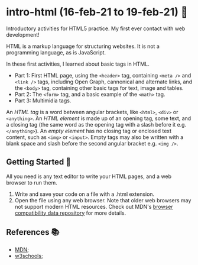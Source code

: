 # intro-html (16-feb-21 to 19-feb-21) :hatching_chick:

Introductory activities for HTML5 practice. My first ever contact with web development!

HTML is a markup language for structuring websites. It is not a programming language, as is JavaScript.

In these first activities, I learned about basic tags in HTML.

* Part 1: First HTML page, using the `<header>` tag, containing `<meta />` and `<link />` tags, including Open Graph, cannonical and alternate links, and the `<body>` tag, containing other basic tags for text, image and tables.
* Part 2: The `<form>` tag, and a basic example of the `<math>` tag.
* Part 3: Multimidia tags.

An *HTML tag* is a word between angular brackets, like `<html>`, `<div>` or `<anything>`. An *HTML element* is made up of an opening tag, some text, and a closing tag (the same word as the opening tag with a slash before it e.g. `</anything>`). An *empty element* has no closing tag or enclosed text content, such as `<img>` or `<input>`. Empty tags may also be written with a blank space and slash before the second angular bracket e.g. `<img />`.

## Getting Started :checkered_flag:

All you need is any text editor to write your HTML pages, and a web browser to run them.

1. Write and save your code on a file with a .html extension.
2. Open the file using any web browser. Note that older web browsers may not support modern HTML resources. Check out MDN's [browser compatibility data repository](https://github.com/mdn/browser-compat-data) for more details.

## References :books:

* [MDN](https://developer.mozilla.org/en-US/docs/Glossary/HTML);
* [w3schools](https://www.w3schools.com/html/default.asp);
